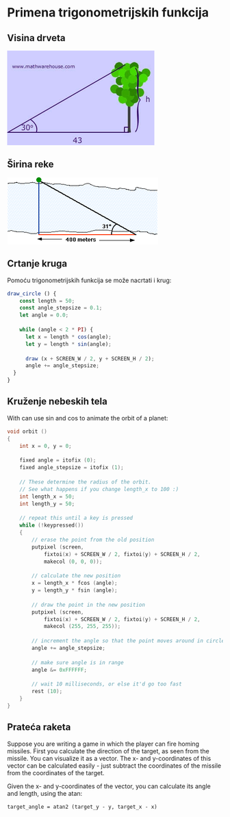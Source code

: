 #  Primena trigonometrijskih funkcija

## Visina drveta

![trigonometrija-uzivo](slike/trigonometrija-uzivo.jpg?row=true)

## Širina reke

![sirina-reke](slike/sirina-reke.gif?row=true)

## Crtanje kruga

Pomoću trigonometrijskih funkcija se može nacrtati i krug:
```js
draw_circle () {
    const length = 50;
    const angle_stepsize = 0.1;
    let angle = 0.0;

    while (angle < 2 * PI) {
      let x = length * cos(angle);
      let y = length * sin(angle);

      draw (x + SCREEN_W / 2, y + SCREEN_H / 2);
      angle += angle_stepsize;
  }
}
```

## Kruženje nebeskih tela

With can use sin and cos to animate the orbit of a planet:

```c
void orbit ()
{
    int x = 0, y = 0;

    fixed angle = itofix (0);
    fixed angle_stepsize = itofix (1);

    // These determine the radius of the orbit.
    // See what happens if you change length_x to 100 :)
    int length_x = 50;
    int length_y = 50;

    // repeat this until a key is pressed
    while (!keypressed())
    {
        // erase the point from the old position
        putpixel (screen,
            fixtoi(x) + SCREEN_W / 2, fixtoi(y) + SCREEN_H / 2,
            makecol (0, 0, 0));

        // calculate the new position
        x = length_x * fcos (angle);
        y = length_y * fsin (angle);

        // draw the point in the new position
        putpixel (screen,
            fixtoi(x) + SCREEN_W / 2, fixtoi(y) + SCREEN_H / 2,
            makecol (255, 255, 255));

        // increment the angle so that the point moves around in circles
        angle += angle_stepsize;

        // make sure angle is in range
        angle &= 0xFFFFFF;

        // wait 10 milliseconds, or else it'd go too fast
        rest (10);
    }
}
```

## Prateća raketa

Suppose you are writing a game in which the player can fire homing missiles. First you calculate the direction of the target, as seen from the missile. You can visualize it as a vector. The x- and y-coordinates of this vector can be calculated easily - just subtract the coordinates of the missile from the coordinates of the target.

Given the x- and y-coordinates of the vector, you can calculate its angle and length, using the atan:
```
target_angle = atan2 (target_y - y, target_x - x)
```
